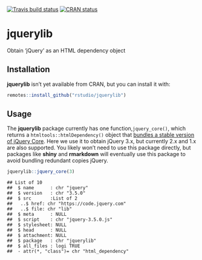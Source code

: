 
<!-- badges: start -->

[![Travis build
status](https://travis-ci.org/rstudio/jquerylib.svg?branch=master)](https://travis-ci.org/rstudio/jquerylib)
[![CRAN
status](https://www.r-pkg.org/badges/version/jquerylib)](https://CRAN.R-project.org/package=jquerylib)
<!-- badges: end -->

# jquerylib

Obtain ‘jQuery’ as an HTML dependency object

## Installation

**jquerylib** isn’t yet available from CRAN, but you can install it
with:

``` r
remotes::install_github("rstudio/jquerylib")
```

## Usage

The **jquerylib** package currently has one function,`jquery_core()`,
which returns a `htmltools::htmlDependency()` object that [bundles a
stable version of jQuery Core](https://code.jquery.com/). Here we use it
to obtain jQuery 3.x, but currently 2.x and 1.x are also supported. You
likely won’t need to use this package directly, but packages like
**shiny** and **rmarkdown** will eventually use this package to avoid
bundling redundant copies jQuery.

``` r
jquerylib::jquery_core(3)
```

    ## List of 10
    ##  $ name      : chr "jquery"
    ##  $ version   : chr "3.5.0"
    ##  $ src       :List of 2
    ##   ..$ href: chr "https://code.jquery.com"
    ##   ..$ file: chr "lib"
    ##  $ meta      : NULL
    ##  $ script    : chr "jquery-3.5.0.js"
    ##  $ stylesheet: NULL
    ##  $ head      : NULL
    ##  $ attachment: NULL
    ##  $ package   : chr "jquerylib"
    ##  $ all_files : logi TRUE
    ##  - attr(*, "class")= chr "html_dependency"
